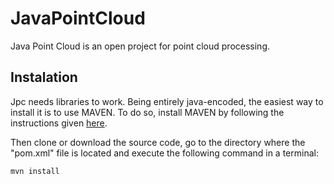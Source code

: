 # JavaPointCloud
Java Point Cloud is an open project for point cloud processing.

## Instalation 
Jpc needs libraries to work. Being entirely java-encoded, the easiest way to install it is to use MAVEN. To do so, install MAVEN by following the instructions given [here](https://maven.apache.org/install.html).

Then clone or download the source code, go to the directory where the "pom.xml" file is located and execute the following command in a terminal: 
```
mvn install
```
